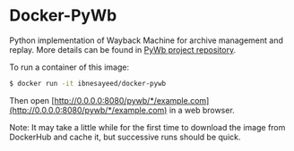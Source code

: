 # Docker-PyWb

Python implementation of Wayback Machine for archive management and replay. More details can be found in [PyWb project repository](https://github.com/ikreymer/pywb).

To run a container of this image:

```bash
$ docker run -it ibnesayeed/docker-pywb
```

Then open [http://0.0.0.0:8080/pywb/*/example.com](http://0.0.0.0:8080/pywb/*/example.com) in a web browser.

Note: It may take a little while for the first time to download the image from DockerHub and cache it, but successive runs should be quick.
